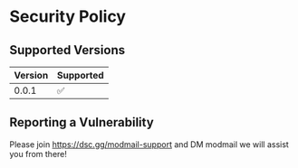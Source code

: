 # Security Policy

## Supported Versions

| Version | Supported          |
| ------- | ------------------ |
| 0.0.1   | :white_check_mark: |

## Reporting a Vulnerability

Please join https://dsc.gg/modmail-support and DM modmail we will assist you from there!
